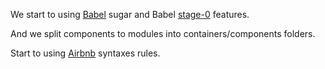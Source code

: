 We start to using [Babel](https://babeljs.io/docs/learn-es2015/) sugar and Babel [stage-0](https://babeljs.io/docs/plugins/preset-stage-0/) features.

And we split components to modules into containers/components folders.

Start to using [Airbnb](https://github.com/airbnb/javascript/) syntaxes rules.
